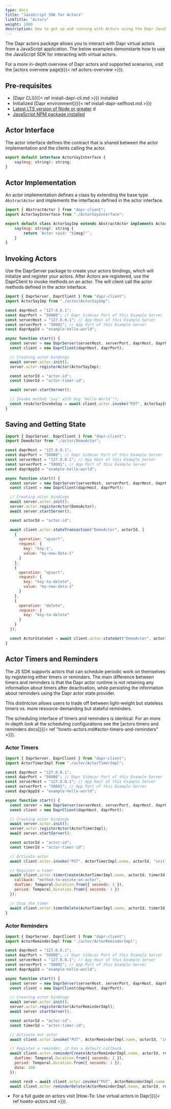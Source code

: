 ```yaml
---
type: docs
title: "JavaScript SDK for Actors"
linkTitle: "Actors"
weight: 1000
description: How to get up and running with Actors using the Dapr JavaScript SDK
---
```


The Dapr actors package allows you to interact with Dapr virtual actors from a JavaScript application. The below examples demonstarte how to use the JavaScript SDK for interacting with virtual actors.

For a more in-depth overview of Dapr actors and supported scenarios, visit the [actors overview page]({{< ref actors-overview >}}).

## Pre-requisites
- [Dapr CLI]({{< ref install-dapr-cli.md >}}) installed
- Initialized [Dapr environment]({{< ref install-dapr-selfhost.md >}})
- [Latest LTS version of Node or greater](https://nodejs.org/en/) d
- [JavaScript NPM package installed](https://www.npmjs.com/package/dapr-client)

## Actor Interface 
The actor interface defines the contract that is shared between the actor implementation and the clients calling the actor.

```javascript
export default interface ActorSayInterface {
    say(msg: string): string;
}
```

## Actor Implementation
An actor implementation defines a class by extending the base type `AbstractActor` and implements the interfaces defined in the actor interface.

```javascript
import { AbstractActor } from "dapr-client";
import ActorSayInterface from "./ActorSayInterface";

export default class ActorSayImp extends AbstractActor implements ActorSayInterface {
    say(msg: string): string {
        return `Actor said: "${msg}"`;
    }
}
```

## Invoking Actors
Use the DaprServer package to create your actors bindings, which will initalize and register your actors. After Actors are registered, use the DaprClient to invoke methods on an actor. The will client call the actor methods defined in the actor interface.

```javascript
import { DaprServer, DaprClient } from "dapr-client";
import ActorSayImp from "./actor/ActorSayImp";

const daprHost = "127.0.0.1";
const daprPort = "50000"; // Dapr Sidecar Port of this Example Server
const serverHost = "127.0.0.1"; // App Host of this Example Server
const serverPort = "50001"; // App Port of this Example Server
const daprAppId = "example-hello-world";

async function start() {
  const server = new DaprServer(serverHost, serverPort, daprHost, daprPort);
  const client = new DaprClient(daprHost, daprPort);

  // Creating actor bindings
  await server.actor.init();
  server.actor.registerActor(ActorSayImp);

  const actorId = "actor-id";
  const timerId = "actor-timer-id";

  await server.startServer();

  // Invoke method 'say' with msg 'Hello World'");
  const resActorInvokeSay = await client.actor.invoke("PUT", ActorSayImp.name, actorId, "method-to-invoke", "Hello World");
}
```

## Saving and Getting State 

```javascript
import { DaprServer, DaprClient } from "dapr-client";
import DemoActor from "./actor/DemoActor";

const daprHost = "127.0.0.1";
const daprPort = "50000"; // Dapr Sidecar Port of this Example Server
const serverHost = "127.0.0.1"; // App Host of this Example Server
const serverPort = "50001"; // App Port of this Example Server
const daprAppId = "example-hello-world";

async function start() {
  const server = new DaprServer(serverHost, serverPort, daprHost, daprPort);
  const client = new DaprClient(daprHost, daprPort);

  // Creating actor bindings
  await server.actor.init();
  server.actor.registerActor(DemoActor);
  await server.startServer();

  const actorId = "actor-id";

  await client.actor.stateTransaction("DemoActor", actorId, [
    {
      operation: "upsert",
      request: {
        key: "key-1",
        value: "my-new-data-1"
      }
    },
    {
      operation: "upsert",
      request: {
        key: "key-to-delete",
        value: "my-new-data-1"
      }
    },
    {
      operation: "delete",
      request: {
        key: "key-to-delete"
      }
    }
  ]);

  const ActorStateGet = await client.actor.stateGet("DemoActor", actorId, "key-to-delete");
}
```

## Actor Timers and Reminders
The JS SDK supports actors that can schedule periodic work on themselves by registering either timers or reminders. The main difference between timers and reminders is that the Dapr actor runtime is not retaining any information about timers after deactivation, while persisting the information about reminders using the Dapr actor state provider.

This distintcion allows users to trade off between light-weight but stateless timers vs. more resource-demanding but stateful reminders.

The scheduling interface of timers and reminders is identical. For an more in-depth look at the scheduling configurations see the [actors timers and reminders docs]({{< ref "howto-actors.md#actor-timers-and-reminders" >}}).

### Actor Timers
```javascript
import { DaprServer, DaprClient } from "dapr-client";
import ActorTimerImpl from "./actor/ActorTimerImpl";

const daprHost = "127.0.0.1";
const daprPort = "50000"; // Dapr Sidecar Port of this Example Server
const serverHost = "127.0.0.1"; // App Host of this Example Server
const serverPort = "50001"; // App Port of this Example Server
const daprAppId = "example-hello-world";

async function start() {
  const server = new DaprServer(serverHost, serverPort, daprHost, daprPort);
  const client = new DaprClient(daprHost, daprPort);

  // Creating actor bindings
  await server.actor.init();
  server.actor.registerActor(ActorTimerImpl);
  await server.startServer();

  const actorId = "actor-id";
  const timerId = "actor-timer-id";

  // Activate actor
  await client.actor.invoke("PUT", ActorTimerImpl.name, actorId, "init");

  // Register a timer
  await client.actor.timerCreate(ActorTimerImpl.name, actorId, timerId, {
    callback: "method-to-excute-on-actor", 
    dueTime: Temporal.Duration.from({ seconds: 2 }),
    period: Temporal.Duration.from({ seconds: 1 })
  });

  // Stop the timer
  await client.actor.timerDelete(ActorTimerImpl.name, actorId, timerId);
}
```

### Actor Reminders
```javascript
import { DaprServer, DaprClient } from "dapr-client";
import ActorReminderImpl from "./actor/ActorReminderImpl";

const daprHost = "127.0.0.1";
const daprPort = "50000"; // Dapr Sidecar Port of this Example Server
const serverHost = "127.0.0.1"; // App Host of this Example Server
const serverPort = "50001"; // App Port of this Example Server
const daprAppId = "example-hello-world";

async function start() {
  const server = new DaprServer(serverHost, serverPort, daprHost, daprPort);
  const client = new DaprClient(daprHost, daprPort);

  // Creating actor bindings
  await server.actor.init();
  server.actor.registerActor(ActorReminderImpl);
  await server.startServer();

  const actorId = "actor-id";
  const timerId = "actor-timer-id";

  // Activate our actor
  await client.actor.invoke("PUT", ActorReminderImpl.name, actorId, "init");

  // Register a reminder, it has a default callback
  await client.actor.reminderCreate(ActorReminderImpl.name, actorId, reminderId, {
    dueTime: Temporal.Duration.from({ seconds: 2 }),
    period: Temporal.Duration.from({ seconds: 1 }),
    data: 100
  });

  const res0 = await client.actor.invoke("PUT", ActorReminderImpl.name, actorId, "getCounter");
  await client.actor.reminderDelete(ActorReminderImpl.name, actorId, reminderId);
```

- For a full guide on actors visit [How-To: Use virtual actors in Dapr]({{< ref howto-actors.md >}}).